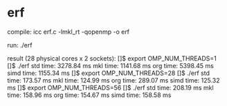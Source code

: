 # erf

compile:
icc erf.c -lmkl_rt -qopenmp -o erf

run:
./erf

result (28 physical cores x 2 sockets):
[]$ export OMP_NUM_THREADS=1
[]$ ./erf
std time: 3278.84 ms
mkl time: 1141.68 ms
org time: 5398.45 ms
simd time: 1155.34 ms
[]$ export OMP_NUM_THREADS=28
[]$ ./erf
std time: 173.57 ms
mkl time: 124.99 ms
org time: 289.07 ms
simd time: 125.32 ms
[]$ export OMP_NUM_THREADS=56
[]$ ./erf
std time: 208.19 ms
mkl time: 158.96 ms
org time: 154.67 ms
simd time: 158.58 ms



